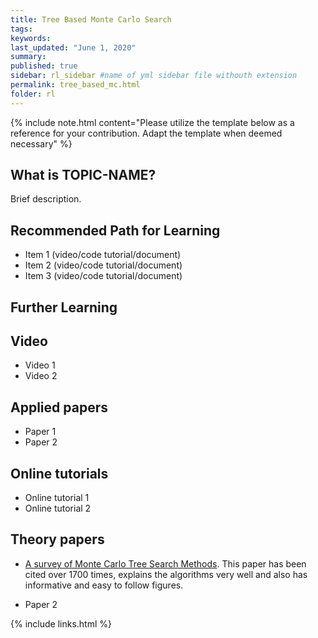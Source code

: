 ```yaml
---
title: Tree Based Monte Carlo Search
tags:
keywords:
last_updated: "June 1, 2020"
summary: 
published: true
sidebar: rl_sidebar #name of yml sidebar file withouth extension
permalink: tree_based_mc.html
folder: rl
---
```



{% include note.html content="Please utilize the template below as a reference for your contribution. Adapt the template when deemed necessary" %}

## What is TOPIC-NAME?

Brief description.


## Recommended Path for Learning

* Item 1 (video/code tutorial/document)
* Item 2 (video/code tutorial/document)
* Item 3 (video/code tutorial/document)

## Further Learning

## Video

* Video 1
* Video 2

## Applied papers 

* Paper 1
* Paper 2

## Online tutorials

* Online tutorial 1
* Online tutorial 2

## Theory papers 
* [A survey of Monte Carlo Tree Search Methods](http://repository.essex.ac.uk/4117/1/MCTS-Survey.pdf). This paper has been cited over 1700 times, explains the algorithms very well and also has informative and easy to follow figures.

* Paper 2

{% include links.html %}
